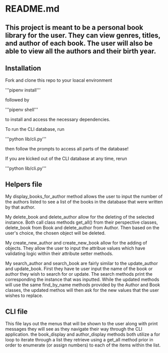 # README.md

## This project is meant to be a personal book library for the user. They can view genres, titles, and author of each book. The user will also be able to view all the authors and their birth year.

## Installation

 Fork and clone this repo to your loacal environment

'''pipenv install'''

followed by 

'''pipenv shell''' 

to install and access the necessary dependencies. 

To run the CLI database, run 

'''python lib/cli.py'''

then follow the prompts to access all parts of the database!

If you are kicked out of the CLI database at any time, rerun 

'''python lib/cli.py'''

## Helpers file
My display_books_for_author method allows the user to input the number of the authors listed to see a list of the books in the database that were written by that author. 

My delete_book and delete_author allow for the deleting of the selected instance. Both call class methods get_all() from their perspective classes, delete_book from Book and delete_author from Author. Then based on the user's choice, the chosen object will be deleted.

My create_new_author and create_new_book allow for the adding of objects. They allow the user to input the attribue values which have validating logic within their attribute setter methods.

My search_author and search_book are fairly similar to the update_author and update_book. First they have te user input the name of the book or author they wish to search for or update. The search methods print the corresponding the instance that was inputted. While the updated methods will use the same find_by_name methods provided by the Author and Book classes, the updated methos will then ask for the new values that the user wishes to replace.

## CLI file
This file lays out the menus that will be shown to the user along with print messages they will see as they  navigate their way through the CLI application. the book_display and author_display methods both utilize a for loop to iterate through a list they retrieve using a get_all method prior in order to enumerate (or assign numbers) to each of the items within the list.



